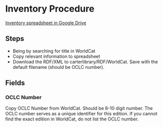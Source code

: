 # Inventory Procedure

[Inventory spreadsheet in Google Drive](https://docs.google.com/spreadsheets/d/13CmC2PUx35Ly1pKT3slydkE-ak6K7N4hbguEXDj3zn0/edit?usp=sharing)

## Steps
* Being by searching for title in WorldCat
* Copy relevant information to spreadsheet
* Download the RDF/XML to carterlibrary/RDF/WorldCat. Save with the default filename (should be OCLC number).

## Fields 

### OCLC Number
Copy OCLC Number from WorldCat. Should be 8-10 digit number. The OCLC number serves as a unique identifier for this edition. If you cannot find the exact edition in WorldCat, do not list the OCLC number. 